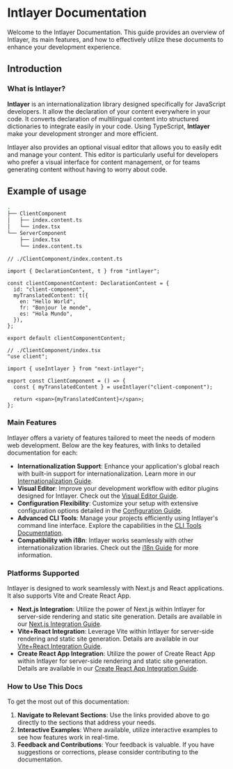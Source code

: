# Intlayer Documentation

Welcome to the Intlayer Documentation. This guide provides an overview of Intlayer, its main features, and how to effectively utilize these documents to enhance your development experience.

## Introduction

### What is Intlayer?

**Intlayer** is an internationalization library designed specifically for JavaScript developers. It allow the declaration of your content everywhere in your code. It converts declaration of multilingual content into structured dictionaries to integrate easily in your code. Using TypeScript, **Intlayer** make your development stronger and more efficient.

Intlayer also provides an optional visual editor that allows you to easily edit and manage your content. This editor is particularly useful for developers who prefer a visual interface for content management, or for teams generating content without having to worry about code.

## Example of usage

```bash
.
├── ClientComponent
│   ├── index.content.ts
│   └── index.tsx
└── ServerComponent
    ├── index.tsx
    └── index.content.ts
```

```tsx
// ./ClientComponent/index.content.ts

import { DeclarationContent, t } from "intlayer";

const clientComponentContent: DeclarationContent = {
  id: "client-component",
  myTranslatedContent: t({
    en: "Hello World",
    fr: "Bonjour le monde",
    es: "Hola Mundo",
  }),
};

export default clientComponentContent;
```

```tsx
// ./ClientComponent/index.tsx
"use client";

import { useIntlayer } from "next-intlayer";

export const ClientComponent = () => {
  const { myTranslatedContent } = useIntlayer("client-component");

  return <span>{myTranslatedContent}</span>;
};
```

### Main Features

Intlayer offers a variety of features tailored to meet the needs of modern web development. Below are the key features, with links to detailed documentation for each:

- **Internationalization Support**: Enhance your application's global reach with built-in support for internationalization. Learn more in our [Internationalization Guide](https://github.com/aypineau/intlayer/blob/main/docs/docs/intlayer_with_i18n_en.md).
- **Visual Editor**: Improve your development workflow with editor plugins designed for Intlayer. Check out the [Visual Editor Guide](https://github.com/aypineau/intlayer/blob/main/docs/docs/intlayer_editor_en.md).
- **Configuration Flexibility**: Customize your setup with extensive configuration options detailed in the [Configuration Guide](https://github.com/aypineau/intlayer/blob/main/docs/docs/configuration_en.md).
- **Advanced CLI Tools**: Manage your projects efficiently using Intlayer's command line interface. Explore the capabilities in the [CLI Tools Documentation](https://github.com/aypineau/intlayer/blob/main/docs/docs/intlayer_cli_en.md).
- **Compatibility with i18n**: Intlayer works seamlessly with other internationalization libraries. Check out the [i18n Guide](https://github.com/aypineau/intlayer/blob/main/docs/docs/intlayer_with_i18n_en.md) for more information.

### Platforms Supported

Intlayer is designed to work seamlessly with Next.js and React applications. It also supports Vite and Create React App.

- **Next.js Integration**: Utilize the power of Next.js within Intlayer for server-side rendering and static site generation. Details are available in our [Next.js Integration Guide](https://github.com/aypineau/intlayer/blob/main/docs/docs/intlayer_with_nextjs_en.md).
- **Vite+React Integration**: Leverage Vite within Intlayer for server-side rendering and static site generation. Details are available in our [Vite+React Integration Guide](https://github.com/aypineau/intlayer/blob/main/docs/docs/intlayer_with_vite+react_en.md).
- **Create React App Integration**: Utilize the power of Create React App within Intlayer for server-side rendering and static site generation. Details are available in our [Create React App Integration Guide](https://github.com/aypineau/intlayer/blob/main/docs/docs/intlayer_with_create_react_app_en.md).

### How to Use This Docs

To get the most out of this documentation:

1. **Navigate to Relevant Sections**: Use the links provided above to go directly to the sections that address your needs.
2. **Interactive Examples**: Where available, utilize interactive examples to see how features work in real-time.
3. **Feedback and Contributions**: Your feedback is valuable. If you have suggestions or corrections, please consider contributing to the documentation.

